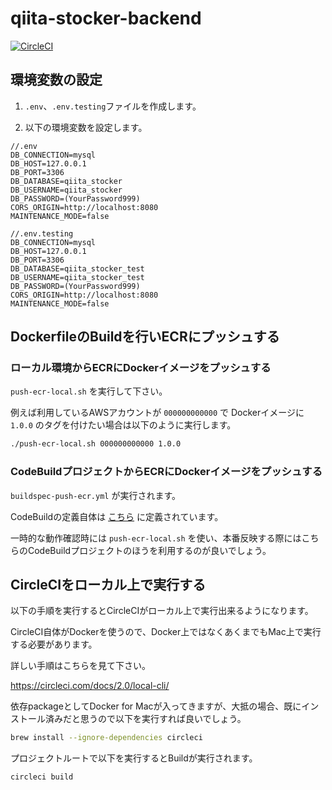 # qiita-stocker-backend
[![CircleCI](https://circleci.com/gh/nekochans/qiita-stocker-backend.svg?style=svg)](https://circleci.com/gh/nekochans/qiita-stocker-backend)

## 環境変数の設定

1. `.env`、`.env.testing`ファイルを作成します。

2. 以下の環境変数を設定します。

```
//.env
DB_CONNECTION=mysql
DB_HOST=127.0.0.1
DB_PORT=3306
DB_DATABASE=qiita_stocker
DB_USERNAME=qiita_stocker
DB_PASSWORD=(YourPassword999)
CORS_ORIGIN=http://localhost:8080
MAINTENANCE_MODE=false

//.env.testing
DB_CONNECTION=mysql
DB_HOST=127.0.0.1
DB_PORT=3306
DB_DATABASE=qiita_stocker_test
DB_USERNAME=qiita_stocker_test
DB_PASSWORD=(YourPassword999)
CORS_ORIGIN=http://localhost:8080
MAINTENANCE_MODE=false
```

## DockerfileのBuildを行いECRにプッシュする

### ローカル環境からECRにDockerイメージをプッシュする

`push-ecr-local.sh` を実行して下さい。

例えば利用しているAWSアカウントが `000000000000` で Dockerイメージに `1.0.0` のタグを付けたい場合は以下のように実行します。

```bash
./push-ecr-local.sh 000000000000 1.0.0
```

### CodeBuildプロジェクトからECRにDockerイメージをプッシュする

`buildspec-push-ecr.yml` が実行されます。

CodeBuildの定義自体は [こちら](https://github.com/nekochans/qiita-stocker-terraform/blob/master/modules/aws/api/codebuild.tf) に定義されています。

一時的な動作確認時には `push-ecr-local.sh` を使い、本番反映する際にはこちらのCodeBuildプロジェクトのほうを利用するのが良いでしょう。

## CircleCIをローカル上で実行する

以下の手順を実行するとCircleCIがローカル上で実行出来るようになります。

CircleCI自体がDockerを使うので、Docker上ではなくあくまでもMac上で実行する必要があります。

詳しい手順はこちらを見て下さい。

https://circleci.com/docs/2.0/local-cli/

依存packageとしてDocker for Macが入ってきますが、大抵の場合、既にインストール済みだと思うので以下を実行すれば良いでしょう。

```bash
brew install --ignore-dependencies circleci
```

プロジェクトルートで以下を実行するとBuildが実行されます。

```bash
circleci build
```
